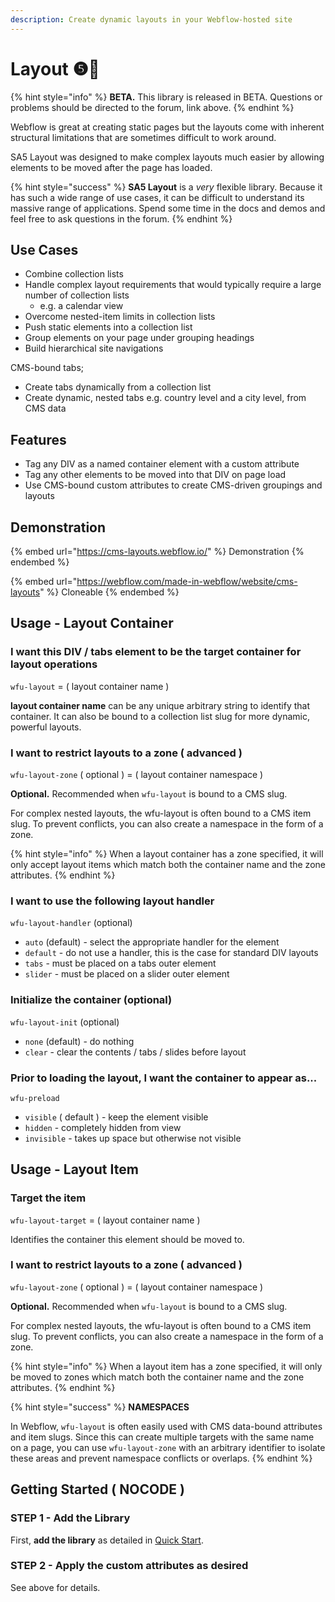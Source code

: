 ```yaml
---
description: Create dynamic layouts in your Webflow-hosted site
---
```


# Layout ❺🧪

{% hint style="info" %}
**BETA.** This library is released in BETA. Questions or problems should be directed to the forum, link above.
{% endhint %}

Webflow is great at creating static pages but the layouts come with inherent structural limitations that are sometimes difficult to work around.

SA5 Layout was designed to make complex layouts much easier by allowing elements to be moved after the page has loaded.&#x20;

{% hint style="success" %}
**SA5 Layout** is a _very_ flexible library. Because it has such a wide range of use cases, it can be difficult to understand its massive range of applications. Spend some time in the docs and demos and feel free to ask questions in the forum.&#x20;
{% endhint %}

## Use Cases

* Combine collection lists&#x20;
* Handle complex layout requirements that would typically require a large number of collection lists
  * e.g. a calendar view&#x20;
* Overcome nested-item limits in collection lists
* Push static elements into a collection list&#x20;
* Group elements on your page under grouping headings&#x20;
* Build hierarchical site navigations

CMS-bound tabs;&#x20;

* Create tabs dynamically from a collection list
* Create dynamic, nested tabs e.g. country level and a city level, from CMS data&#x20;

## Features&#x20;

* Tag any DIV as a named container element with a custom attribute
* Tag any other elements to be moved into that DIV on page load
* Use CMS-bound custom attributes to create CMS-driven groupings and layouts &#x20;

## Demonstration

{% embed url="https://cms-layouts.webflow.io/" %}
Demonstration
{% endembed %}

{% embed url="https://webflow.com/made-in-webflow/website/cms-layouts" %}
Cloneable
{% endembed %}

## Usage - Layout Container

### I want this DIV / tabs element to be the target container for layout operations&#x20;

`wfu-layout` = ( layout container name )

**layout container name** can be any unique arbitrary string to identify that container. It can also be bound to a collection list slug for more dynamic, powerful layouts. &#x20;

### I want to restrict layouts to a zone ( advanced )&#x20;

`wfu-layout-zone` ( optional ) = ( layout container namespace )

**Optional.** Recommended when `wfu-layout` is bound to a CMS slug. &#x20;

For complex nested layouts, the wfu-layout is often bound to a CMS item slug. To prevent conflicts, you can also create a namespace in the form of a zone.&#x20;

{% hint style="info" %}
When a layout container has a zone specified, it will only accept layout items which match both the container name and the zone attributes.&#x20;
{% endhint %}

### I want to use the following layout handler

`wfu-layout-handler` (optional)

* `auto` (default) - select the appropriate handler for the element
* `default` - do not use a handler, this is the case for standard DIV layouts&#x20;
* `tabs` - must be placed on a tabs outer element &#x20;
* `slider` - must be placed on a slider outer element

### Initialize the container (optional)

`wfu-layout-init` (optional)

* `none` (default) - do nothing&#x20;
* `clear` - clear the contents / tabs / slides before layout&#x20;

### Prior to loading the layout, I want the container to appear as...&#x20;

`wfu-preload`&#x20;

* `visible` ( default ) - keep the element visible&#x20;
* `hidden` - completely hidden from view
* `invisible` - takes up space but otherwise not visible&#x20;

## Usage - Layout Item

### Target the item

`wfu-layout-target` = ( layout container name )

Identifies the container this element should be moved to.&#x20;

### I want to restrict layouts to a zone ( advanced )&#x20;

`wfu-layout-zone` ( optional ) = ( layout container namespace )

**Optional.** Recommended when `wfu-layout` is bound to a CMS slug. &#x20;

For complex nested layouts, the wfu-layout is often bound to a CMS item slug. To prevent conflicts, you can also create a namespace in the form of a zone.&#x20;

{% hint style="info" %}
When a layout item has a zone specified, it will only be moved to zones which match both the container name and the zone attributes.&#x20;
{% endhint %}

{% hint style="success" %}
**NAMESPACES**

In Webflow, `wfu-layout` is often easily used with CMS data-bound attributes and item slugs.  Since this can create multiple targets with the same name on a page, you can use `wfu-layout-zone` with an arbitrary identifier to isolate these areas and prevent namespace conflicts or overlaps.&#x20;
{% endhint %}

## Getting Started ( NOCODE ) <a href="#getting-started-nocode" id="getting-started-nocode"></a>

### STEP 1 - Add the Library <a href="#step-1---add-the-library" id="step-1---add-the-library"></a>

First, **add the library** as detailed in [Quick Start](../../sa5-html/quick-start.md).&#x20;

### STEP 2 - Apply the custom attributes as desired <a href="#step-2---apply-wfu-decode-to-the-html-embed-element-you-want-to-decode" id="step-2---apply-wfu-decode-to-the-html-embed-element-you-want-to-decode"></a>

See above for details.



